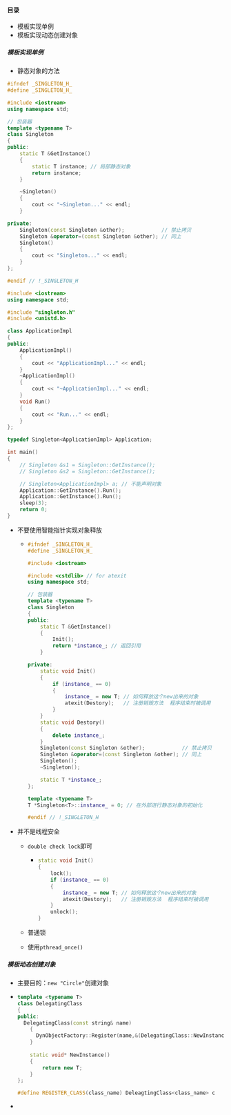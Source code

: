 #### 目录

* 模板实现单例
* 模板实现动态创建对象

##### 模板实现单例

* 静态对象的方法

```cpp
#ifndef _SINGLETON_H_
#define _SINGLETON_H_

#include <iostream>
using namespace std;

// 包装器
template <typename T>
class Singleton
{
public:
    static T &GetInstance()
    {
        static T instance; // 局部静态对象
        return instance;
    }

    ~Singleton()
    {
        cout << "~Singleton..." << endl;
    }

private:
    Singleton(const Singleton &other);            // 禁止拷贝
    Singleton &operator=(const Singleton &other); // 同上
    Singleton()
    {
        cout << "Singleton..." << endl;
    }
};

#endif // !_SINGLETON_H

#include <iostream>
using namespace std;

#include "singleton.h"
#include <unistd.h>

class ApplicationImpl
{
public:
    ApplicationImpl()
    {
        cout << "ApplicationImpl..." << endl;
    }
    ~ApplicationImpl()
    {
        cout << "~ApplicationImpl..." << endl;
    }
    void Run()
    {
        cout << "Run..." << endl;
    }
};

typedef Singleton<ApplicationImpl> Application;

int main()
{
    // Singleton &s1 = Singleton::GetInstance();
    // Singleton &s2 = Singleton::GetInstance();

    // Singleton<ApplicationImpl> a; // 不能声明对象
    Application::GetInstance().Run();
    Application::GetInstance().Run();
    sleep(3);
    return 0;
}
```

* 不要使用智能指针实现对象释放

  * ````cpp
    #ifndef _SINGLETON_H_
    #define _SINGLETON_H_
    
    #include <iostream>
    
    #include <cstdlib> // for atexit
    using namespace std;
    
    // 包装器
    template <typename T>
    class Singleton
    {
    public:
        static T &GetInstance()
        {
            Init();
            return *instance_; // 返回引用
        }
    
    private:
        static void Init()
        {
            if (instance_ == 0)
            {
                instance_ = new T; // 如何释放这个new出来的对象
                atexit(Destory);   // 注册销毁方法  程序结束时被调用
            }
        }
        static void Destory()
        {
            delete instance_;
        }
        Singleton(const Singleton &other);            // 禁止拷贝
        Singleton &operator=(const Singleton &other); // 同上
        Singleton();
        ~Singleton();
    
        static T *instance_;
    };
    
    template <typename T>
    T *Singleton<T>::instance_ = 0; // 在外部进行静态对象的初始化
    
    #endif // !_SINGLETON_H
    ````

* 并不是线程安全

  * `double check lock`即可

    * ```cpp
      static void Init()
      {	
          lock();
          if (instance_ == 0)
          {
              instance_ = new T; // 如何释放这个new出来的对象
              atexit(Destory);   // 注册销毁方法  程序结束时被调用
          }
          unlock();
      }
      ```

  * 普通锁

  * 使用`pthread_once()`

##### 模板动态创建对象

* 主要目的：`new "Circle"`创建对象

* ```cpp
  template <typename T>
  class DelegatingClass
  {
  public:
  	DelegatingClass(const string& name)
      {
      	DynObjectFactory::Register(name,&(DelegatingClass::NewInstance));
      }
      
      static void* NewInstance()
      {
          return new T;
      }
  };
  
  #define REGISTER_CLASS(class_name) DeleagtingClass<class_name> c
  ```

* 

